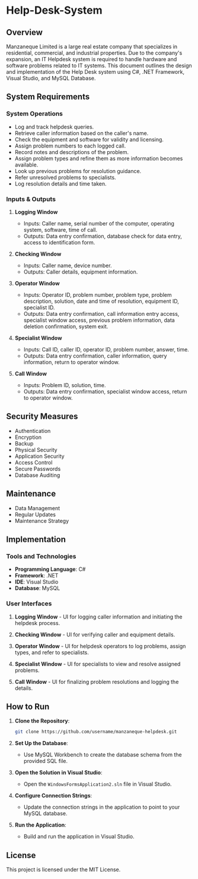 # Help-Desk-System

## Overview

Manzaneque Limited is a large real estate company that specializes in residential, commercial, and industrial properties. Due to the company's expansion, an IT Helpdesk system is required to handle hardware and software problems related to IT systems. This document outlines the design and implementation of the Help Desk system using C#, .NET Framework, Visual Studio, and MySQL Database.

## System Requirements

### System Operations

- Log and track helpdesk queries.
- Retrieve caller information based on the caller's name.
- Check the equipment and software for validity and licensing.
- Assign problem numbers to each logged call.
- Record notes and descriptions of the problem.
- Assign problem types and refine them as more information becomes available.
- Look up previous problems for resolution guidance.
- Refer unresolved problems to specialists.
- Log resolution details and time taken.

### Inputs & Outputs

1. **Logging Window**
   - Inputs: Caller name, serial number of the computer, operating system, software, time of call.
   - Outputs: Data entry confirmation, database check for data entry, access to identification form.

2. **Checking Window**
   - Inputs: Caller name, device number.
   - Outputs: Caller details, equipment information.

3. **Operator Window**
   - Inputs: Operator ID, problem number, problem type, problem description, solution, date and time of resolution, equipment ID, specialist ID.
   - Outputs: Data entry confirmation, call information entry access, specialist window access, previous problem information, data deletion confirmation, system exit.

4. **Specialist Window**
   - Inputs: Call ID, caller ID, operator ID, problem number, answer, time.
   - Outputs: Data entry confirmation, caller information, query information, return to operator window.

5. **Call Window**
   - Inputs: Problem ID, solution, time.
   - Outputs: Data entry confirmation, specialist window access, return to operator window.

## Security Measures

- Authentication
- Encryption
- Backup
- Physical Security
- Application Security
- Access Control
- Secure Passwords
- Database Auditing

## Maintenance

- Data Management
- Regular Updates
- Maintenance Strategy

## Implementation

### Tools and Technologies

- **Programming Language**: C#
- **Framework**: .NET
- **IDE**: Visual Studio
- **Database**: MySQL

### User Interfaces

1. **Logging Window** - UI for logging caller information and initiating the helpdesk process.

2. **Checking Window** - UI for verifying caller and equipment details.

3. **Operator Window** - UI for helpdesk operators to log problems, assign types, and refer to specialists.

4. **Specialist Window** - UI for specialists to view and resolve assigned problems.

5. **Call Window** - UI for finalizing problem resolutions and logging the details.

## How to Run

1. **Clone the Repository**:
   ```bash
   git clone https://github.com/username/manzaneque-helpdesk.git

2. **Set Up the Database**:
   - Use MySQL Workbench to create the database schema from the provided SQL file.
     
3. **Open the Solution in Visual Studio**:
   - Open the `WindowsFormsApplication2.sln` file in Visual Studio.
     
4. **Configure Connection Strings**:
   - Update the connection strings in the application to point to your MySQL database.

5. **Run the Application**:
   - Build and run the application in Visual Studio.

   
## License
This project is licensed under the MIT License.
